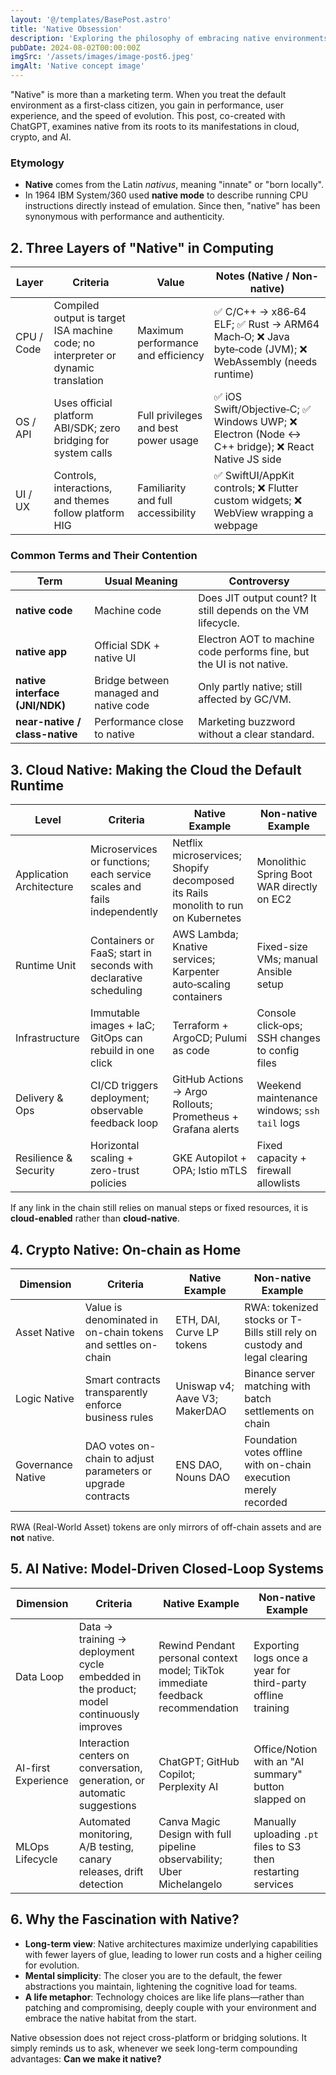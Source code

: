 ```yaml
---
layout: '@/templates/BasePost.astro'
title: 'Native Obsession'
description: 'Exploring the philosophy of embracing native environments from hardware to cloud, crypto and AI.'
pubDate: 2024-08-02T00:00:00Z
imgSrc: '/assets/images/image-post6.jpeg'
imgAlt: 'Native concept image'
---
```

"Native" is more than a marketing term. When you treat the default environment as a first-class citizen, you gain in performance, user experience, and the speed of evolution. This post, co-created with ChatGPT, examines native from its roots to its manifestations in cloud, crypto, and AI.

### Etymology
- **Native** comes from the Latin *nativus*, meaning "innate" or "born locally".
- In 1964 IBM System/360 used **native mode** to describe running CPU instructions directly instead of emulation. Since then, "native" has been synonymous with performance and authenticity.

## 2. Three Layers of "Native" in Computing

| Layer    | Criteria                                                                    | Value                     | Notes (Native / Non-native) |
|---------|----------------------------------------------------------------------------|---------------------------|-----------------------------|
| CPU / Code | Compiled output is target ISA machine code; no interpreter or dynamic translation | Maximum performance and efficiency | ✅ C/C++ → x86‑64 ELF; ✅ Rust → ARM64 Mach‑O; ❌ Java byte‑code (JVM); ❌ WebAssembly (needs runtime) |
| OS / API | Uses official platform ABI/SDK; zero bridging for system calls | Full privileges and best power usage | ✅ iOS Swift/Objective‑C; ✅ Windows UWP; ❌ Electron (Node ↔ C++ bridge); ❌ React Native JS side |
| UI / UX  | Controls, interactions, and themes follow platform HIG | Familiarity and full accessibility | ✅ SwiftUI/AppKit controls; ❌ Flutter custom widgets; ❌ WebView wrapping a webpage |

### Common Terms and Their Contention

| Term                      | Usual Meaning            | Controversy |
|--------------------------|-------------------------|-------------|
| **native code**          | Machine code             | Does JIT output count? It still depends on the VM lifecycle. |
| **native app**           | Official SDK + native UI | Electron AOT to machine code performs fine, but the UI is not native. |
| **native interface (JNI/NDK)** | Bridge between managed and native code | Only partly native; still affected by GC/VM. |
| **near-native / class-native** | Performance close to native | Marketing buzzword without a clear standard. |

## 3. Cloud Native: Making the Cloud the Default Runtime

| Level        | Criteria                                             | Native Example                                                  | Non-native Example |
|-------------|------------------------------------------------------|----------------------------------------------------------------|-------------------|
| Application Architecture | Microservices or functions; each service scales and fails independently | Netflix microservices; Shopify decomposed its Rails monolith to run on Kubernetes | Monolithic Spring Boot WAR directly on EC2 |
| Runtime Unit | Containers or FaaS; start in seconds with declarative scheduling | AWS Lambda; Knative services; Karpenter auto‑scaling containers | Fixed-size VMs; manual Ansible setup |
| Infrastructure | Immutable images + IaC; GitOps can rebuild in one click | Terraform + ArgoCD; Pulumi as code | Console click‑ops; SSH changes to config files |
| Delivery & Ops | CI/CD triggers deployment; observable feedback loop | GitHub Actions → Argo Rollouts; Prometheus + Grafana alerts | Weekend maintenance windows; `ssh tail` logs |
| Resilience & Security | Horizontal scaling + zero-trust policies | GKE Autopilot + OPA; Istio mTLS | Fixed capacity + firewall allowlists |

If any link in the chain still relies on manual steps or fixed resources, it is **cloud-enabled** rather than **cloud-native**.

## 4. Crypto Native: On-chain as Home

| Dimension    | Criteria                                             | Native Example                                             | Non-native Example |
|--------------|------------------------------------------------------|-----------------------------------------------------------|-------------------|
| Asset Native | Value is denominated in on-chain tokens and settles on-chain | ETH, DAI, Curve LP tokens | RWA: tokenized stocks or T-Bills still rely on custody and legal clearing |
| Logic Native | Smart contracts transparently enforce business rules | Uniswap v4; Aave V3; MakerDAO | Binance server matching with batch settlements on chain |
| Governance Native | DAO votes on-chain to adjust parameters or upgrade contracts | ENS DAO, Nouns DAO | Foundation votes offline with on-chain execution merely recorded |

RWA (Real-World Asset) tokens are only mirrors of off-chain assets and are **not** native.

## 5. AI Native: Model-Driven Closed-Loop Systems

| Dimension      | Criteria                                                       | Native Example                                             | Non-native Example |
|---------------|---------------------------------------------------------------|-----------------------------------------------------------|-------------------|
| Data Loop     | Data → training → deployment cycle embedded in the product; model continuously improves | Rewind Pendant personal context model; TikTok immediate feedback recommendation | Exporting logs once a year for third-party offline training |
| AI-first Experience | Interaction centers on conversation, generation, or automatic suggestions | ChatGPT; GitHub Copilot; Perplexity AI | Office/Notion with an "AI summary" button slapped on |
| MLOps Lifecycle | Automated monitoring, A/B testing, canary releases, drift detection | Canva Magic Design with full pipeline observability; Uber Michelangelo | Manually uploading `.pt` files to S3 then restarting services |

## 6. Why the Fascination with Native?

- **Long-term view**: Native architectures maximize underlying capabilities with fewer layers of glue, leading to lower run costs and a higher ceiling for evolution.
- **Mental simplicity**: The closer you are to the default, the fewer abstractions you maintain, lightening the cognitive load for teams.
- **A life metaphor**: Technology choices are like life plans—rather than patching and compromising, deeply couple with your environment and embrace the native habitat from the start.

Native obsession does not reject cross-platform or bridging solutions. It simply reminds us to ask, whenever we seek long-term compounding advantages: **Can we make it native?**

